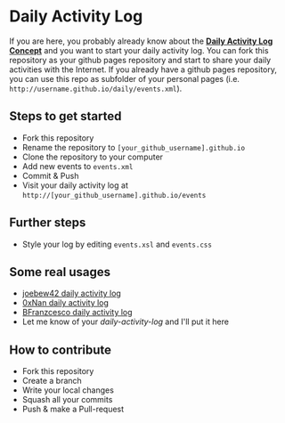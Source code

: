 # Daily Activity Log

If you are here, you probably already know about the [**Daily Activity Log Concept**](https://github.com/joebew42/daily-activity-log-concept) and you want to start your daily activity log. You can fork this repository as your github pages repository and start to share your daily activities with the Internet. If you already have a github pages repository, you can use this repo as subfolder of your personal pages (i.e. `http://username.github.io/daily/events.xml`).

## Steps to get started

- Fork this repository
- Rename the repository to `[your_github_username].github.io`
- Clone the repository to your computer
- Add new events to `events.xml`
- Commit & Push
- Visit your daily activity log at `http://[your_github_username].github.io/events`

## Further steps

- Style your log by editing `events.xsl` and `events.css`

## Some real usages

- [joebew42 daily activity log](http://joebew42.github.io/events.xml)
- [0xNan daily activity log](http://0xnan.github.io/esl/events.xml)
- [BFranzcesco daily activity log](http://bfranzcesco.github.io/events.xml)
- Let me know of your _daily-activity-log_ and I'll put it here

## How to contribute

- Fork this repository
- Create a branch
- Write your local changes
- Squash all your commits
- Push & make a Pull-request
